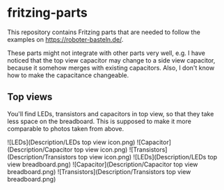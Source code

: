 # fritzing-parts

This repository contains Fritzing parts that are needed to follow the examples on https://roboter-basteln.de/.

These parts might not integrate with other parts very well, e.g. I have noticed that the top view capacitor may change to a side view capacitor, because it somehow merges with existing capacitors. Also, I don't know how to make the capacitance changeable.

## Top views

You'll find LEDs, transistors and capacitors in top view, so that they take less space on the breadboard. This is supposed to make it more comparable to photos taken from above.

![LEDs](Description/LEDs top view icon.png) ![Capacitor](Description/Capacitor top view icon.png) ![Transistors](Description/Transistors top view icon.png)
![LEDs](Description/LEDs top view breadboard.png) ![Capacitor](Description/Capacitor top view breadboard.png) ![Transistors](Description/Transistors top view breadboard.png)
